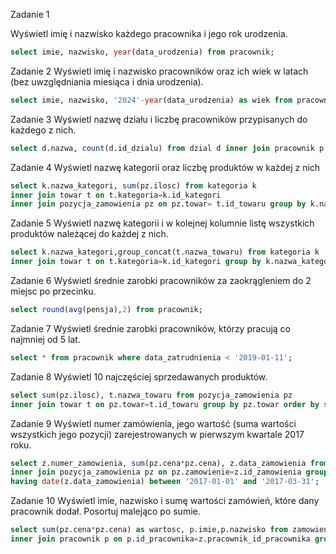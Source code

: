 Zadanie 1

Wyświetl imię i nazwisko każdego pracownika i jego rok urodzenia.
```sql
select imie, nazwisko, year(data_urodzenia) from pracownik;
```
Zadanie 2
Wyświetl imię i nazwisko pracowników oraz ich wiek w latach (bez uwzględniania miesiąca i dnia urodzenia).
```sql
select imie, nazwisko, '2024'-year(data_urodzenia) as wiek from pracownik;
```
Zadanie 3
Wyświetl nazwę działu i liczbę pracowników przypisanych do każdego z nich.
```sql
select d.nazwa, count(d.id_dzialu) from dzial d inner join pracownik p on d.id_dzialu=p.dzial group by d.nazwa;  
```
Zadanie 4
Wyświetl nazwę kategorii oraz liczbę produktów w każdej z nich
```sql
select k.nazwa_kategori, sum(pz.ilosc) from kategoria k
inner join towar t on t.kategoria=k.id_kategori
inner join pozycja_zamowienia pz on pz.towar= t.id_towaru group by k.nazwa_kategori;
```
Zadanie 5
Wyświetl nazwę kategorii i w kolejnej kolumnie listę wszystkich produktów należącej do każdej z nich.
```sql
select k.nazwa_kategori,group_concat(t.nazwa_towaru) from kategoria k
inner join towar t on t.kategoria=k.id_kategori group by k.nazwa_kategori;
```
Zadanie 6
Wyświetl średnie zarobki pracowników za zaokrągleniem do 2 miejsc po przecinku.
```sql
select round(avg(pensja),2) from pracownik;
```
Zadanie 7
Wyświetl średnie zarobki pracowników, którzy pracują co najmniej od 5 lat.
```sql
select * from pracownik where data_zatrudnienia < '2019-01-11';
```
Zadanie 8
Wyświetl 10 najczęściej sprzedawanych produktów.
```sql
select sum(pz.ilosc), t.nazwa_towaru from pozycja_zamowienia pz
inner join towar t on pz.towar=t.id_towaru group by pz.towar order by sum(pz.ilosc) desc limit 10;
```
Zadanie 9
Wyświetl numer zamówienia, jego wartość (suma wartości wszystkich jego pozycji) zarejestrowanych w pierwszym kwartale 2017 roku.
```sql
select z.numer_zamowienia, sum(pz.cena*pz.cena), z.data_zamowienia from zamowienie z
inner join pozycja_zamowienia pz on pz.zamowienie=z.id_zamowienia group by z.id_zamowienia
having date(z.data_zamowienia) between '2017-01-01' and '2017-03-31';
```
Zadanie 10
Wyświetl imie, nazwisko i sumę wartości zamówień, które dany pracownik dodał. Posortuj malejąco po sumie.
```sql
select sum(pz.cena*pz.cena) as wartosc, p.imie,p.nazwisko from zamowienie z inner join pozycja_zamowienia pz on pz.zamowienie=z.id_zamowienia
inner join pracownik p on p.id_pracownika=z.pracownik_id_pracownika group by p.id_pracownika order by wartosc desc;
```
